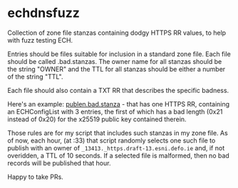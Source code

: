 # echdnsfuzz

Collection of zone file stanzas containing dodgy HTTPS RR values, to help with fuzz testing ECH.

Entries should be files suitable for inclusion in a standard zone file. Each file should be
called <something>.bad.stanzas. The owner name for all stanzas should be the string "OWNER"
and the TTL for all stanzas should be either a number of the string "TTL". 

Each file should also contain a TXT RR that describes the specific badness.

Here's an example: [publen.bad.stanza](badpublen.bad.stanza) - that has one 
HTTPS RR, containing an ECHConfigList with 3 entries, the first of which has a
bad length (0x21 instead of 0x20) for the x25519 public key contained therein.

Those rules are for my script that includes such stanzas in my zone file. As of now, each
hour, (at :33) that script randomly selects one such file to publish with an owner of 
``_13413._https.draft-13.esni.defo.ie`` and, if not overidden, a TTL of 10 seconds.
If a selected file is malformed, then no bad records will be published that hour.

Happy to take PRs.
